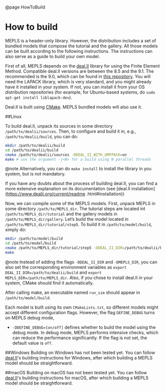 
@page HowToBuild
 
# How to build
 
MEPLS is a header-only library. However, the distribution includes a set of bundled models that compose the
tutorial and the gallery. All those models can be built according to the following instructions. 
The instructions can also serve as a guide to build your own model.

First of all, MEPLS depends on the [deal.II] library for using the Finite Element Method. 
Compatible deal.II versions are between the 8.5 and the 9.1. The recommended is the 9.0, which 
can be found in [this repository](https://github.com/dealii/dealii/tree/dealii-9.0). You will need
the LAPACK library, which is very standard, and you might already have it installed in your 
system. If not, you can install it from your OS distribution repositories (for example, for 
Ubuntu-based systems, do `sudo apt-get install liblapack-dev`). 

Deal.II is built using [CMake](https://cmake.org/). MEPLS bundled models will also use it.  

##Linux  

To build deal.II, unpack its sources in some directory `/path/to/dealii/sources`. Then, to 
configure and build it in, e.g., `/path/to/dealii/build`, you can do:

```sh
mkdir /path/to/dealii/build
cd /path/to/dealii/build
cmake /path/to/dealii/sources -DDEAL_II_WITH_UMFPACK=on
make # use the argument -j<N> for a build using N parallel threads
```
@note Alternatively, you can do `make install` to install the library in you system, but is not 
mandatory.

If you have any doubts about the process of building deal.II, you can find a more extensive 
explanation on its documentation (see [deal.II installation](https://www.dealii.org/current/readme
.html#installation))

Now, we can compile some of the MEPLS models. First, unpack MEPLS in some 
directory `/path/to/MEPLS_dir`. The tutorial steps are located int `/path/to/MEPLS_dir/tutorial` 
and the gallery models in `/path/to/MEPLS_dir/gallery`. Let’s build the model located in 
`/path/to/MEPLS_dir/tutorial/step5`. To build it in `/path/to/model/build`, simply
do:

```sh
mkdir /path/to/model/build
cd /path/to/model/build
cmake /path/to/MEPLS_dir/tutorial/step5 -DDEAL_II_DIR=/path/to/dealii/build -DMEPLS_DIR=/path/to/MEPLS_dir
make
```

@note Instead of adding the flags `-DDEAL_II_DIR` and `-DMEPLS_DIR`, you can also set the 
corresponding environment variables as `export DEAL_II_DIR=/path/to/dealii/build` and `export 
MEPLS_DIR=/path/to/MEPLS_dir`. Also, if you chose to install deal.II in your system, CMake should
find it automatically.

After calling make, an executable named `run_sim` should appear in `/path/to/model/build`.

Each model is built using its own `CMakeLists.txt`, so different models might accept different 
configuration flags. However, the flag `DEFINE_DEBUG` turns on MEPLS debug mode,

  * `-DDEFINE_DEBUG=[on/off]` defines whether to build the model using the debug
    mode. In debug mode, MEPLS performs intensive checks, which can reduce the 
    performance significantly. If the flag is not set, the default value is `off`.
    

##Windows
Building on Windows has not been tested yet. You can follow [deal.II]'s building
instructions for Windows, after which building a MEPLS model should be straightforward.

##macOS
Building on macOS has not been tested yet. You can follow [deal.II]'s building
instructions for macOS, after which building a MEPLS model should be straightforward.

[deal.II]: https://www.dealii.org/
